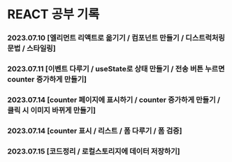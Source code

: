 # REACT 공부 기록
### 2023.07.10 [엘리먼트 리액트로 옮기기 / 컴포넌트 만들기 / 디스트럭처링 문법 / 스타일링]

### 2023.07.11 [이벤트 다루기 / useState로 상태 만들기 / 전송 버튼 누르면 counter 증가하게 만들기]

### 2023.07.14 [counter 페이지에 표시하기 / counter 증가하게 만들기 / 클릭 시 이미지 바뀌게 만들기]

### 2023.07.14 [counter 표시 / 리스트 / 폼 다루기 / 폼 검증]

### 2023.07.15 [코드정리 / 로컬스토리지에 데이터 저장하기]